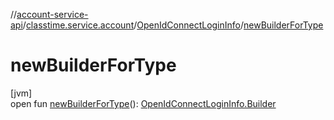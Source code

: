 //[account-service-api](../../../index.md)/[classtime.service.account](../index.md)/[OpenIdConnectLoginInfo](index.md)/[newBuilderForType](new-builder-for-type.md)

# newBuilderForType

[jvm]\
open fun [newBuilderForType](new-builder-for-type.md)(): [OpenIdConnectLoginInfo.Builder](-builder/index.md)
